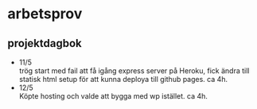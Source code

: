 # arbetsprov

## projektdagbok
<ul>
  <li>11/5<br>trög start med fail att få igång express server på Heroku, fick ändra till statisk html setup för att kunna deploya till github pages. ca 4h.</li>
  <li>12/5<br>Köpte hosting och valde att bygga med wp istället. ca 4h.</li>
</ul>